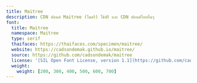 ```yaml
---
title: Maitree
description: CDN ฟอนต์ Maitree (ไมตรี) ใช้ฟรี และ CDN ฟอนต์ไทยอื่นๆ
font:
  title: Maitree
  namespace: Maitree
  type: serif
  thaifaces: https://thaifaces.com/specimen/maitree/
  website: https://cadsondemak.github.io/maitree/
  source: https://github.com/cadsondemak/maitree
  license: '[SIL Open Font License, version 1.1](https://github.com/cadsondemak/maitree/blob/master/OFL.txt)'
  weight:
    weight: [200, 300, 400, 500, 600, 700]
---
```


<div></div>
